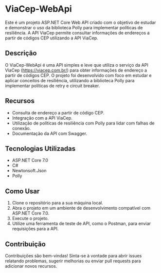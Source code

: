 # ViaCep-WebApi

Este é um projeto ASP.NET Core Web API criado com o objetivo de estudar e demonstrar o uso da biblioteca Polly para implementar políticas de resiliência. A API ViaCep permite consultar informações de endereços a partir de códigos CEP utilizando a API ViaCep.

## Descrição

O ViaCep-WebApi é uma API simples e leve que utiliza o serviço da API ViaCep (https://viacep.com.br/) para obter informações de endereço a partir de códigos CEP. O projeto foi desenvolvido com foco em estudar e aplicar conceitos de resiliência, utilizando a biblioteca Polly para implementar políticas de retry e circuit breaker.

## Recursos

- Consulta de endereço a partir de código CEP.
- Integração com a API ViaCep.
- Utilização de políticas de resiliência com Polly para lidar com falhas de conexão.
- Documentação da API com Swagger.

## Tecnologias Utilizadas

- ASP.NET Core 7.0
- C#
- Newtonsoft.Json
- Polly

## Como Usar

1. Clone o repositório para a sua máquina local.
2. Abra o projeto em um ambiente de desenvolvimento compatível com ASP.NET Core 7.0.
3. Execute o projeto.
4. Utilize uma ferramenta de teste de API, como o Postman, para enviar requisições para a API.

## Contribuição

Contribuições são bem-vindas! Sinta-se à vontade para abrir issues relatando problemas, sugerir melhorias ou enviar pull requests para adicionar novos recursos.
